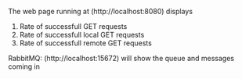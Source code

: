 The web page running at (http://localhost:8080) displays 
1. Rate of successfull GET requests
2. Rate of successfull local GET requests 
3. Rate of successfull remote GET requests


RabbitMQ: (http://localhost:15672) will show the queue and messages coming in
